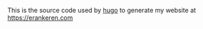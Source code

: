 This is the source code used by [hugo](http://gohugo.io) to generate my website at https://erankeren.com
